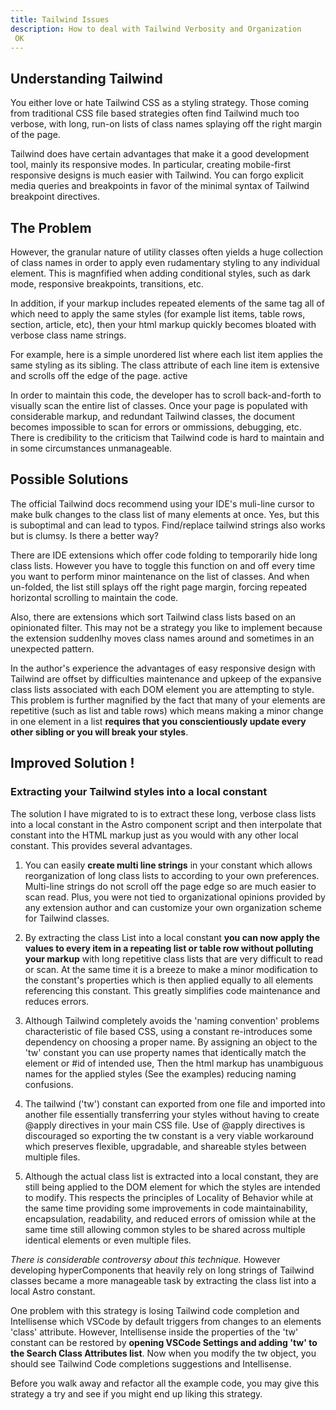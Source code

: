 ```yaml
---
title: Tailwind Issues
description: How to deal with Tailwind Verbosity and Organization
 OK
---
```


## Understanding Tailwind

You either love or hate Tailwind CSS as a styling strategy. Those coming from traditional CSS file based strategies often find Tailwind much too verbose, with long, run-on lists of class names splaying off the right margin of the page.

Tailwind does have certain advantages that make it a good development tool, mainly its responsive modes.  In particular, creating mobile-first responsive designs is much easier with Tailwind.   You can forgo explicit media queries and breakpoints in favor of the minimal syntax of Tailwind breakpoint directives.  


## The Problem

However, the granular nature of utility classes often yields a huge collection of class names in order to apply even rudamentary styling to any individual element.  This is magnfified when adding conditional styles, such as dark mode, responsive breakpoints, transitions, etc.  

In addition, if your markup includes repeated elements of the same tag all of which need to apply the same styles (for example list items, table rows, section, article, etc), then your html markup quickly becomes bloated with verbose class name strings.

For example, here is a simple unordered list where each list item applies the same styling as its sibling. The class attribute of each line item is extensive and scrolls off the edge of the page.  active

In order to maintain this code, the developer has to scroll back-and-forth to visually scan the entire list of classes. Once your page is populated with considerable markup, and redundant Tailwind classes, the document becomes impossible to scan for errors or ommissions, debugging, etc.  There is credibility to the criticism that Tailwind code is hard to maintain and in some circumstances unmanageable.

## Possible Solutions

The official Tailwind docs recommend  using your IDE's muli-line cursor to make bulk changes to the class list of many elements at once.  Yes, but this is suboptimal and can lead to typos.   Find/replace tailwind strings also works but is clumsy. Is there a better way?

There are IDE extensions which offer code folding to temporarily hide long class lists. However you have to toggle this function on and off every time you want to perform minor maintenance on the list of classes.  And when un-folded, the list still splays off the right page margin, forcing repeated horizontal scrolling to maintain the code.

Also, there are extensions which sort Tailwind class lists based on an opinionated filter. This may not be a strategy you like to implement because the extension suddenlhy moves class names around and sometimes in an unexpected pattern.

In the author's experience the advantages of easy responsive design with Tailwind are offset by difficulties maintenance and upkeep of the expansive class lists associated with each DOM element you are attempting to style.  This problem is further magnified by the fact that many of your elements are repetitive (such as list and table rows) which means making a minor change in one element in a list **requires that you conscientiously update every other sibling or you will break your styles**.

## Improved Solution !

### Extracting your Tailwind styles into a local constant

The solution I have migrated to is to extract these long, verbose class lists into a local constant in the Astro component script and then interpolate that constant into the HTML markup just as you would with any other local constant. This provides several advantages.

1. You can easily **create multi line strings** in your constant which allows reorganization of long class lists to according to your own preferences. Multi-line strings do not scroll off the page edge so are much easier to scan read.  Plus, you were not tied to organizational opinions provided by any extension author and can customize your own organization scheme for Tailwind classes. 

2.  By extracting the class List into a local constant **you can now apply the values to every item in a repeating list or table row without polluting your markup** with long repetitive class lists that are very difficult to read or scan. At the same time it is a breeze to make a minor modification to the constant's properties which is then applied equally to all elements referencing this constant. This greatly simplifies code maintenance and reduces errors.
 

3. Although Tailwind completely avoids the 'naming convention' problems characteristic of file based CSS, using a constant re-introduces some dependency on choosing a proper name.  By assigning an object to the 'tw' constant you can use property names that identically match the element or #id of intended use,  Then the html markup has unambiguous names for the applied styles (See the examples) reducing naming confusions.


4. The tailwind ('tw') constant can exported from one file and imported into another file essentially transferring your styles without having to create  @apply directives in your main CSS file.  Use of @apply directives is discouraged so exporting the tw constant  is a very viable workaround which preserves flexible, upgradable, and shareable styles between multiple files.

5. Although the actual class list is extracted into a local constant, they are still being applied to the DOM element for which the styles are intended to modify. This respects the principles of Locality of Behavior while at the same time providing some improvements in code maintainability, encapsulation, readability, and reduced errors of omission while at the same time still allowing common styles to be shared across multiple identical elements or even multiple files.

*There is considerable controversy about this technique.* However developing hyperComponents that heavily rely on long strings of Tailwind classes became a more manageable task by extracting the class list into a local Astro constant.   

One problem  with this strategy is losing Tailwind code completion and Intellisense which VSCode by default triggers from changes to an elements 'class' attribute.   However, Intellisense inside the properties of the 'tw' constant can be restored by **opening VSCode Settings and adding 'tw' to the Search Class Attributes list**.   Now when you modify the tw object, you should see Tailwind Code completions suggestions and Intellisense.


Before you walk away and refactor all the example code, you may give this strategy a try and see if you might end up liking this strategy.

